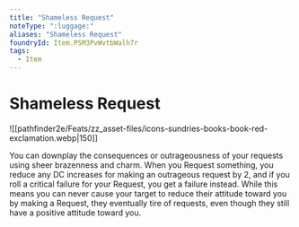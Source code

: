 ```yaml
---
title: "Shameless Request"
noteType: ":luggage:"
aliases: "Shameless Request"
foundryId: Item.PSM3PvWvtbWalh7r
tags:
  - Item
---
```


# Shameless Request
![[pathfinder2e/Feats/zz_asset-files/icons-sundries-books-book-red-exclamation.webp|150]]

You can downplay the consequences or outrageousness of your requests using sheer brazenness and charm. When you Request something, you reduce any DC increases for making an outrageous request by 2, and if you roll a critical failure for your Request, you get a failure instead. While this means you can never cause your target to reduce their attitude toward you by making a Request, they eventually tire of requests, even though they still have a positive attitude toward you.
